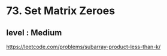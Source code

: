 # 73. Set Matrix Zeroes
## level : Medium
https://leetcode.com/problems/subarray-product-less-than-k/
